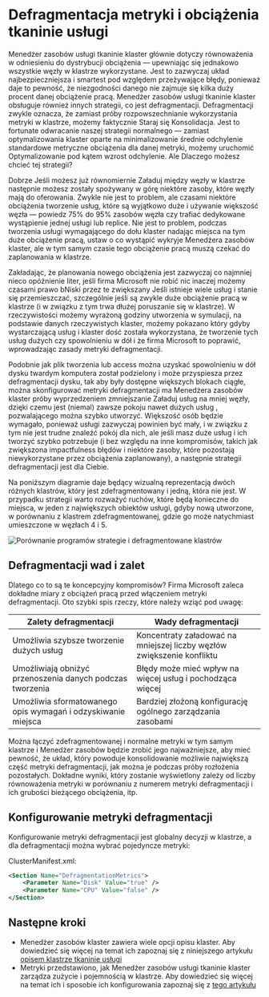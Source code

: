 <properties
   pageTitle="Defragmentacja metryki w tkaninie usługi Azure | Microsoft Azure"
   description="Omówienie przy użyciu defragmentacji lub dokumentu jako strategię metryki na tkaninie usługi"
   services="service-fabric"
   documentationCenter=".net"
   authors="masnider"
   manager="timlt"
   editor=""/>

<tags
   ms.service="Service-Fabric"
   ms.devlang="dotnet"
   ms.topic="article"
   ms.tgt_pltfrm="NA"
   ms.workload="NA"
   ms.date="08/19/2016"
   ms.author="masnider"/>

# <a name="defragmentation-of-metrics-and-load-in-service-fabric"></a>Defragmentacja metryki i obciążenia tkaninie usługi
Menedżer zasobów usługi tkaninie klaster głównie dotyczy równoważenia w odniesieniu do dystrybucji obciążenia — upewniając się jednakowo wszystkie węzły w klastrze wykorzystane. Jest to zazwyczaj układ najbezpieczniejsza i smartest pod względem przeżywające błędy, ponieważ daje to pewność, że niezgodności danego nie zajmuje się kilka duży procent danej obciążenie pracą. Menedżer zasobów usługi tkaninie klaster obsługuje również innych strategii, co jest defragmentacji. Defragmentacji zwykle oznacza, że zamiast próby rozpowszechnianie wykorzystania metryki w klastrze, możemy faktycznie Staraj się Konsolidacja. Jest to fortunate odwracanie naszej strategii normalnego — zamiast optymalizowania klaster oparte na minimalizowanie średnie odchylenie standardowe metryczne obciążenia dla danej metryki, możemy uruchomić Optymalizowanie pod kątem wzrost odchylenie. Ale Dlaczego możesz chcieć tej strategii?

Dobrze Jeśli możesz już równomiernie Załaduj między węzły w klastrze następnie możesz zostały spożywany w górę niektóre zasoby, które węzły mają do oferowania. Zwykle nie jest to problem, ale czasami niektóre obciążenia tworzenie usług, które są wyjątkowo duże i używanie większość węzła — powiedz 75% do 95% zasobów węzła czy trafiać dedykowane wystąpienie jednej usługi lub replice. Nie jest to problem, podczas tworzenia usługi wymagającego do dołu klaster nadając miejsca na tym duże obciążenie pracą, ustaw o co wystąpić wykryje Menedżera zasobów klaster, ale w tym samym czasie tego obciążenie pracą muszą czekać do zaplanowania w klastrze.

Zakładając, że planowania nowego obciążenia jest zazwyczaj co najmniej nieco opóźnienie liter, jeśli firma Microsoft nie robić nic inaczej możemy czasami prawo bNiski przez te zwiększany Jeśli istnieje wiele usług i stanie się przemieszczać, szczególnie jeśli są zwykle duże obciążenie pracą w klastrze (i w związku z tym trwa dłużej poruszanie się w klastrze). W rzeczywistości możemy wyrażoną godziny utworzenia w symulacji, na podstawie danych rzeczywistych klaster, możemy pokazano który gdyby wystarczającą usług i klaster dość została wykorzystana, że tworzenie tych usług dużych czy spowolnieniu w dół i że firma Microsoft to poprawić, wprowadzając zasady metryki defragmentacji.

Podobnie jak plik tworzenia lub access można uzyskać spowolnieniu w dół dysku twardym komputera został podzielony i może przyspiesza przez defragmentacji dysku, tak aby były dostępne większych blokach ciągłe, można skonfigurować metryki defragmentacji ma Menedżera zasobów klaster próby wyprzedzeniem zmniejszanie Załaduj usług na mniej węzły, dzięki czemu jest (niemal) zawsze pokoju nawet dużych usług , pozwalającego można szybko utworzyć. Większość osób będzie wymagało, ponieważ usługi zazwyczaj powinien być mały, i w związku z tym nie jest trudne znaleźć pokój dla nich, ale jeśli masz duże usług i ich tworzyć szybko potrzebuje (i bez względu na inne kompromisów, takich jak zwiększona impactfulness błędów i niektóre zasoby, które pozostają niewykorzystane przez obciążenia zaplanowany), a następnie strategii defragmentacji jest dla Ciebie.

Na poniższym diagramie daje będący wizualną reprezentacją dwóch różnych klastrów, który jest zdefragmentowany i jedną, która nie jest. W przypadku strategii warto rozważyć ruchów, które będą konieczne do miejsca, w jeden z największych obiektów usługi, gdyby nową utworzone, w porównaniu z klastrem zdefragmentowanej, gdzie go może natychmiast umieszczone w węzłach 4 i 5.

![Porównanie programów strategie i defragmentowane klastrów][Image1]

## <a name="defragmentation-pros-and-cons"></a>Defragmentacji wad i zalet
Dlatego co to są te koncepcyjny kompromisów? Firma Microsoft zaleca dokładne miary z obciążeń pracą przed włączeniem metryki defragmentacji. Oto szybki spis rzeczy, które należy wziąć pod uwagę:

| Zalety defragmentacji  | Wady defragmentacji |
|----------------------|----------------------|
|Umożliwia szybsze tworzenie dużych usług | Koncentraty załadować na mniejszej liczby węzłów zwiększenie konfliktu
|Umożliwiają obniżyć przenoszenia danych podczas tworzenia    | Błędy może mieć wpływ na więcej usług i pochodząca więcej
|Umożliwia sformatowanego opis wymagań i odzyskiwanie miejsca | Bardziej złożoną konfigurację ogólnego zarządzania zasobami

Można łączyć zdefragmentowanej i normalne metryki w tym samym klastrze i Menedżer zasobów będzie zrobić jego najważniejsze, aby mieć pewność, że układ, który powoduje konsolidowanie możliwie największą część metryki defragmentacji, jak można je podczas próby rozłożenia pozostałych. Dokładne wyniki, który zostanie wyświetlony zależy od liczby równoważenia metryki w porównaniu z numerem metryki defragmentacji i ich grubości bieżącego obciążenia, itp.

## <a name="configuring-defragmentation-metrics"></a>Konfigurowanie metryki defragmentacji
Konfigurowanie metryki defragmentacji jest globalny decyzji w klastrze, a dla defragmentacji można wybrać pojedyncze metryki:

ClusterManifest.xml:

```xml
<Section Name="DefragmentationMetrics">
    <Parameter Name="Disk" Value="true" />
    <Parameter Name="CPU" Value="false" />
</Section>
```

## <a name="next-steps"></a>Następne kroki
- Menedżer zasobów klaster zawiera wiele opcji opisu klaster. Aby dowiedzieć się więcej na temat ich zapoznaj się z niniejszego artykułu [opisem klastrze tkaninie usługi](service-fabric-cluster-resource-manager-cluster-description.md)
- Metryki przedstawiono, jak Menedżer zasobów usługi tkaninie klaster zarządza zużycie i pojemnością w klastrze. Aby dowiedzieć się więcej na temat ich i sposobie ich konfigurowania zapoznaj się z [tego artykułu](service-fabric-cluster-resource-manager-metrics.md)

[Image1]:./media/service-fabric-cluster-resource-manager-defragmentation-metrics/balancing-defrag-compared.png
